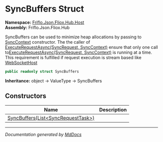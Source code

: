 ﻿<!--  
  <auto-generated>   
    The contents of this file were generated by a tool.  
    Changes to this file may be list if the file is regenerated  
  </auto-generated>   
-->

# SyncBuffers Struct

**Namespace:** [Friflo.Json.Fliox.Hub.Host](../index.md)  
**Assembly:** Friflo.Json.Fliox.Hub

SyncBuffers can be used to minimize heap allocations by passing to [SyncContext](../SyncContext/index.md) constructor.  The the caller of [ExecuteRequestAsync(SyncRequest, SyncContext)](../FlioxHub/methods/ExecuteRequestAsync.md) ensure that only one call to[ExecuteRequestAsync(SyncRequest, SyncContext)](../FlioxHub/methods/ExecuteRequestAsync.md) is running at a time.            This requirement is fulfilled if request execution is stream based like [WebSocketHost](../../Remote/WebSocketHost/index.md)

```csharp
public readonly struct SyncBuffers
```

**Inheritance:** object → ValueType → SyncBuffers

## Constructors

| Name                                                          | Description |
| ------------------------------------------------------------- | ----------- |
| [SyncBuffers(List\<SyncRequestTask\>)](constructors/index.md) |             |

___

*Documentation generated by [MdDocs](https://github.com/ap0llo/mddocs)*
